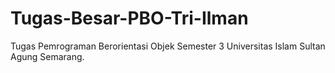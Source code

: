 # Tugas-Besar-PBO-Tri-Ilman
Tugas Pemrograman Berorientasi Objek Semester 3 Universitas Islam Sultan Agung Semarang.
